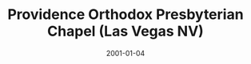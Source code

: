 ---
date: &id001 2001-01-04
end_date: 2007-03-17
location:
  address: null
  city: Las Vegas
  state: NV
minister:
- end: 2007-03-17
  name: Michael Babcock
  start: 2001-01-01
  type: Evangelist
ministers:
- Michael Babcock
name: Providence Orthodox Presbyterian Chapel
names: null
origination_date: *id001
raw_data: "NV\nLas Vegas\nProvidence Orthodox Presbyterian Chapel  (January 4, 2001\u2013\
  March 17, 2007)\nEvangelist: Michael Babcock, 2001\u20137"
received_from: null
states:
- NV
status:
  active: false
  end_date: 2007-03-17
  reason: null
  received_from: null
  withdrawal_to: null
title: Providence Orthodox Presbyterian Chapel (Las Vegas NV)
year_established:
- 2001

---